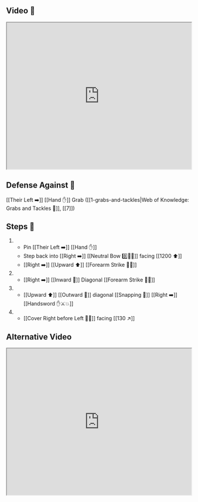 ## Video 🎥

<iframe src="https://www.youtube.com/embed/bLa7kUt56w8" width="100%" height="400"></iframe>

## Defense Against 🤺

[[Their Left ➡️]] [[Hand ✋]] Grab ([[1-grabs-and-tackles|Web of Knowledge: Grabs and Tackles 🤝]], [[7]])

## Steps 👣

1. - Pin [[Their Left ➡️]] [[Hand ✋]] 
    - Step back into [[Right ➡️]] [[Neutral Bow 0️⃣🧍‍♂️]] facing [[1200 ⬆️]] 
    - [[Right ➡️]] [[Upward ⬆️]] [[Forearm Strike 💪💥]]
2. - [[Right ➡️]] [[Inward 🔽]] Diagonal [[Forearm Strike 💪💥]]
3. - [[Upward ⬆️]] [[Outward 🔼]] diagonal [[Snapping 💨]] [[Right ➡️]] [[Handsword ✋⚔️💥]]
4. - [[Cover Right before Left 🦶🔄]] facing [[130 ↗️]]

## Alternative Video

<iframe src="https://www.youtube.com/embed/IXZ6kr4VHQw?start=123&end=138" width="100%" height="400"></iframe>
